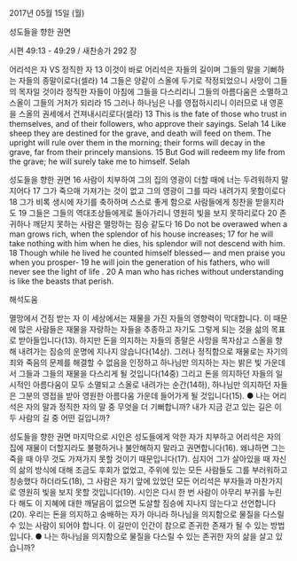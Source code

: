 2017년 05월 15일 (월)

성도들을 향한 권면



시편 49:13 - 49:29 / 새찬송가 292 장


어리석은 자 VS 정직한 자
13 이것이 바로 어리석은 자들의 길이며 그들의 말을 기뻐하는 자들의 종말이로다(셀라) 14 그들은 양같이 스올에 두기로 작정되었으니 사망이 그들의 목자일 것이라 정직한 자들이 아침에 그들을 다스리리니 그들의 아름다움은 소멸하고 스올이 그들의 거처가 되리라 15 그러나 하나님은 나를 영접하시리니 이러므로 내 영혼을 스올의 권세에서 건져내시리로다(셀라)
13 This is the fate of those who trust in themselves, and of their followers, who approve their sayings. Selah 14 Like sheep they are destined for the grave, and death will feed on them. The upright will rule over them in the morning; their forms will decay in the grave, far from their princely mansions. 15 But God will redeem my life from the grave; he will surely take me to himself. Selah

성도들을 향한 권면
16 사람이 치부하여 그의 집의 영광이 더할 때에 너는 두려워하지 말지어다 17 그가 죽으매 가져가는 것이 없고 그의 영광이 그를 따라 내려가지 못함이로다 18 그가 비록 생시에 자기를 축하하며 스스로 좋게 함으로 사람들에게 칭찬을 받을지라도 19 그들은 그들의 역대조상들에게로 돌아가리니 영원히 빛을 보지 못하리로다 20 존귀하나 깨닫지 못하는 사람은 멸망하는 짐승 같도다
16 Do not be overawed when a man grows rich, when the splendor of his house increases; 17 for he will take nothing with him when he dies, his splendor will not descend with him. 18 Though while he lived he counted himself blessed— and men praise you when you prosper- 19 he will join the generation of his fathers, who will never see the light of life . 20 A man who has riches without understanding is like the beasts that perish.

해석도움





멸망에서 건짐 받는 자
이 세상에서는 재물을 가진 자들의 영향력이 막대합니다. 이 때문에 많은 사람들은 재물을 자랑하는 자들을 추종하고 자기도 그렇게 되는 것을 삶의 목표로 받아들입니다(13). 하지만 돈을 의지하는 자들의 종말은 사망을 목자삼고 스올을 향해 내려가는 짐승의 운명에 지나지 않습니다(14상). 그러나 정직함으로 재물로는 자기의 죄와 죽음의 문제를 해결할 수 없음을 인정하고 하나님만 의지하는 자는 밝은 빛 가운데서 그들과 그들의 재물을 다스리게 될 것입니다(14중) 그리고 돈을 의지하던 자들의 일시적인 아름다움이 모두 소멸되고 스올로 내려가는 순간(14하), 하나님만 의지하던 자들은 그분의 영접을 받아 영원한 아름다움 가운데 들어가게 될 것입니다(15).
● 나는 어리석은 자의 말과 정직한 자의 말 중 무엇을 더 기뻐합니까? 내가 지금 걷고 있는 길은 이 두 사람의 길 중 어떤 길입니까?

성도들을 향한 권면
마지막으로 시인은 성도들에게 악한 자가 치부하고 어리석은 자의 집에 재물이 더할지라도 불평하거나 불안해하지 말라고 권면합니다(16). 왜냐하면 그는 죽을 때 아무 것도 가져가지 못할 것이기 때문입니다(17). 심지어 그가 살아있을 때 자신의 삶의 방식에 대해 조금도 후회가 없었고, 주위에 있는 모든 사람들도 그를 부러워하고 칭송했다 하더라도(18), 그 사람은 자기 앞에 있었던 모든 어리석은 부자들과 마찬가지로 영원히 빛을 보지 못할 것입니다(19). 시인은 다시 한 번 사람이 아무리 부귀를 누린다 해도 이 지혜에 대한 깨달음이 없으면 도살할 짐승에 지나지 않는다고 선언합니다(20). 우리는 돈을 의지하고 숭배하는 자가 아니라 하나님을 의지함으로 물질을 다스릴 수 있는 사람이 되어야 합니다. 이 길만이 인간이 참으로 존귀한 존재가 될 수 있는 방법입니다.
● 나는 하나님을 의지함으로 물질을 다스릴 수 있는 존귀한 자의 삶을 살고 있습니까?